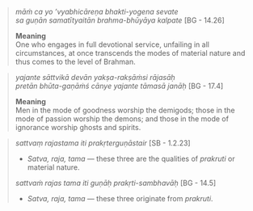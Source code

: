 > _māṁ ca yo ’vyabhicāreṇa bhakti-yogena sevate  
> sa guṇān samatītyaitān brahma-bhūyāya kalpate_ [BG - 14.26]
> 
> **Meaning**  
> One who engages in full devotional service, unfailing in all circumstances, at once transcends the modes of material nature and thus comes to the level of Brahman.

> _yajante sāttvikā devān yakṣa-rakṣāṁsi rājasāḥ  
> pretān bhūta-gaṇāṁś cānye yajante tāmasā janāḥ_ [BG - 17.4]
> 
> **Meaning**  
> Men in the mode of goodness worship the demigods; those in the mode of passion worship the demons; and those in the mode of ignorance worship ghosts and spirits.

> _sattvaṃ rajastama iti prakṛterguṇāstair_ [SB - 1.2.23]  
> - _Satva, raja, tama_ — these three are the qualities of _prakruti_ or material nature.
> 
> _sattvaṁ rajas tama iti guṇāḥ prakṛti-sambhavāḥ_ [BG - 14.5]  
> - _Satva, raja, tama_ — these three originate from _prakruti_.


